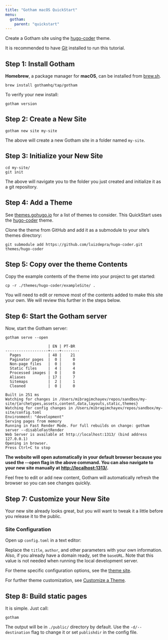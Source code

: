 ```yaml
---
title: "Gotham macOS QuickStart"
menu:
  gotham:
    parent: "quickstart"
---
```


Create a Gotham site using the [hugo-coder](https://github.com/luizdepra/hugo-coder/) theme.

It is recommended to have [Git](https://git-scm.com/downloads) installed to run this tutorial.

## Step 1: Install Gotham

**Homebrew**, a package manager for **macOS**, can be installed from [brew.sh](https://brew.sh/).

```
brew install gothamhq/tap/gotham
```

To verify your new install:

```
gotham version
```

## Step 2: Create a New Site

```
gotham new site my-site
```

The above will create a new Gotham site in a folder named `my-site`.

## Step 3: Initialize your New Site

```
cd my-site/
git init
```

The above will navigate you to the folder you just created and initialize it as a git repository.

## Step 4: Add a Theme

See [themes.gohugo.io](https://themes.gohugo.io/) for a list of themes to consider. This QuickStart uses the [hugo-coder](https://github.com/luizdepra/hugo-coder/) theme.

Clone the theme from GitHub and add it as a submodule to your site’s themes directory:

```
git submodule add https://github.com/luizdepra/hugo-coder.git themes/hugo-coder
```

## Step 5: Copy over the theme Contents

Copy the example contents of the theme into your project to get started:

```
cp -r ./themes/hugo-coder/exampleSite/ . 
```

You will need to edit or remove most of the contents added to make this site your own. We will review this further in the steps below.

## Step 6: Start the Gotham server

Now, start the Gotham server:

```
gotham serve --open

                   | EN | PT-BR  
-------------------+----+--------
  Pages            | 48 |    21  
  Paginator pages  |  0 |     0  
  Non-page files   |  0 |     0  
  Static files     |  4 |     4  
  Processed images |  0 |     0  
  Aliases          | 17 |     7  
  Sitemaps         |  2 |     1  
  Cleaned          |  0 |     0  

Built in 251 ms
Watching for changes in /Users/mibragimchayev/repos/sandbox/my-site/{archetypes,assets,content,data,layouts,static,themes}
Watching for config changes in /Users/mibragimchayev/repos/sandbox/my-site/config.toml
Environment: "development"
Serving pages from memory
Running in Fast Render Mode. For full rebuilds on change: gotham server --disableFastRender
Web Server is available at http://localhost:1313/ (bind address 127.0.0.1)
Opening in browser.
Press Ctrl+C to stop
```

**The website will open automatically in your default browser because you used the --open flag in the above command. You can also navigate to your new site manually at [http://localhost:1313/](http://localhost:1313/).**

Feel free to edit or add new content, Gotham will automatically refresh the browser so you can see changes quickly.

## Step 7: Customize your New Site

Your new site already looks great, but you will want to tweak it a little before you release it to the public.

### Site Configuration

Open up `config.toml` in a text editor:

Replace the `title`, `author`, and other parameters with your own information. Also, if you already have a domain ready, set the `baseURL`. Note that this value is not needed when running the local development server.

For theme specific configuration options, see the [theme site](https://github.com/luizdepra/hugo-coder/).

For further theme customization, see [Customize a Theme](https://gohugo.io/themes/customizing/).

## Step 8: Build static pages

It is simple. Just call:

```
gotham
```

The output will be in `./public/` directory by default. Use the `-d/--destination` flag to change it or set `publishdir` in the config file.